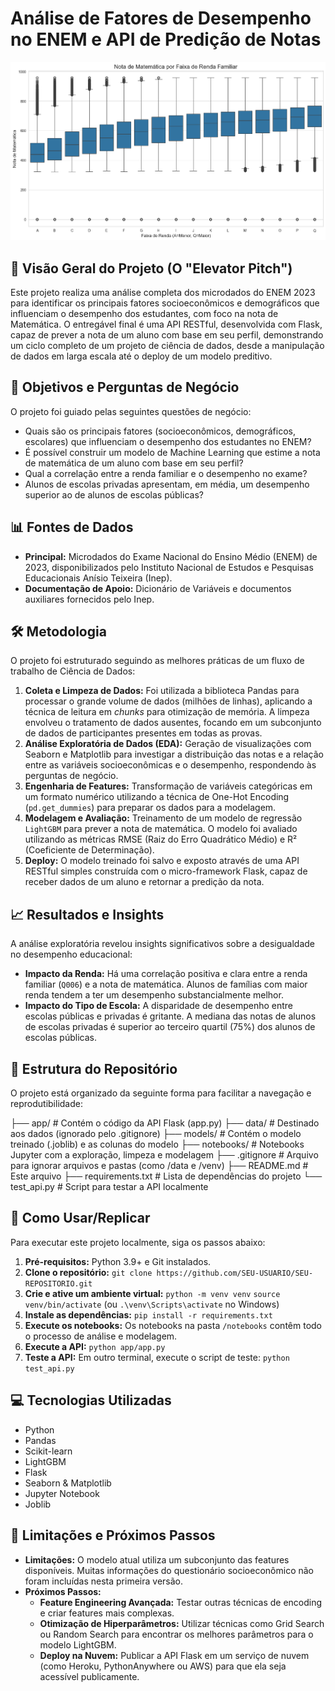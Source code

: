 # Análise de Fatores de Desempenho no ENEM e API de Predição de Notas

![alt text](image.png)

## 📖 Visão Geral do Projeto (O "Elevator Pitch")

Este projeto realiza uma análise completa dos microdados do ENEM 2023 para identificar os principais fatores socioeconômicos e demográficos que influenciam o desempenho dos estudantes, com foco na nota de Matemática. O entregável final é uma API RESTful, desenvolvida com Flask, capaz de prever a nota de um aluno com base em seu perfil, demonstrando um ciclo completo de um projeto de ciência de dados, desde a manipulação de dados em larga escala até o deploy de um modelo preditivo. 

## 🎯 Objetivos e Perguntas de Negócio

O projeto foi guiado pelas seguintes questões de negócio: 
* Quais são os principais fatores (socioeconômicos, demográficos, escolares) que influenciam o desempenho dos estudantes no ENEM? 
* É possível construir um modelo de Machine Learning que estime a nota de matemática de um aluno com base em seu perfil? 
* Qual a correlação entre a renda familiar e o desempenho no exame? 
* Alunos de escolas privadas apresentam, em média, um desempenho superior ao de alunos de escolas públicas? 

## 📊 Fontes de Dados

* **Principal:** Microdados do Exame Nacional do Ensino Médio (ENEM) de 2023, disponibilizados pelo Instituto Nacional de Estudos e Pesquisas Educacionais Anísio Teixeira (Inep). 
* **Documentação de Apoio:** Dicionário de Variáveis e documentos auxiliares fornecidos pelo Inep. 

## 🛠️ Metodologia

O projeto foi estruturado seguindo as melhores práticas de um fluxo de trabalho de Ciência de Dados: 
1.  **Coleta e Limpeza de Dados:** Foi utilizada a biblioteca Pandas para processar o grande volume de dados (milhões de linhas), aplicando a técnica de leitura em *chunks* para otimização de memória.  A limpeza envolveu o tratamento de dados ausentes, focando em um subconjunto de dados de participantes presentes em todas as provas.
2.  **Análise Exploratória de Dados (EDA):** Geração de visualizações com Seaborn e Matplotlib para investigar a distribuição das notas e a relação entre as variáveis socioeconômicas e o desempenho, respondendo às perguntas de negócio. 
3.  **Engenharia de Features:** Transformação de variáveis categóricas em um formato numérico utilizando a técnica de One-Hot Encoding (`pd.get_dummies`) para preparar os dados para a modelagem.
4.  **Modelagem e Avaliação:** Treinamento de um modelo de regressão `LightGBM` para prever a nota de matemática. O modelo foi avaliado utilizando as métricas RMSE (Raiz do Erro Quadrático Médio) e R² (Coeficiente de Determinação). 
5.  **Deploy:** O modelo treinado foi salvo e exposto através de uma API RESTful simples construída com o micro-framework Flask, capaz de receber dados de um aluno e retornar a predição da nota. 

## 📈 Resultados e Insights

A análise exploratória revelou insights significativos sobre a desigualdade no desempenho educacional:
* **Impacto da Renda:** Há uma correlação positiva e clara entre a renda familiar (`Q006`) e a nota de matemática. Alunos de famílias com maior renda tendem a ter um desempenho substancialmente melhor.
* **Impacto do Tipo de Escola:** A disparidade de desempenho entre escolas públicas e privadas é gritante. A mediana das notas de alunos de escolas privadas é superior ao terceiro quartil (75%) dos alunos de escolas públicas.

## 📁 Estrutura do Repositório

O projeto está organizado da seguinte forma para facilitar a navegação e reprodutibilidade:

├── app/                  # Contém o código da API Flask (app.py)
├── data/                 # Destinado aos dados (ignorado pelo .gitignore)
├── models/               # Contém o modelo treinado (.joblib) e as colunas do modelo
├── notebooks/            # Notebooks Jupyter com a exploração, limpeza e modelagem
├── .gitignore            # Arquivo para ignorar arquivos e pastas (como /data e /venv)
├── README.md             # Este arquivo
├── requirements.txt      # Lista de dependências do projeto
└── test_api.py           # Script para testar a API localmente

## 🚀 Como Usar/Replicar

Para executar este projeto localmente, siga os passos abaixo: 

1.  **Pré-requisitos:** Python 3.9+ e Git instalados. 
2.  **Clone o repositório:**
    `git clone https://github.com/SEU-USUARIO/SEU-REPOSITORIO.git`
3.  **Crie e ative um ambiente virtual:**
    `python -m venv venv`
    `source venv/bin/activate` (ou `.\venv\Scripts\activate` no Windows)
4.  **Instale as dependências:**
    `pip install -r requirements.txt` 
5.  **Execute os notebooks:** Os notebooks na pasta `/notebooks` contêm todo o processo de análise e modelagem.
6.  **Execute a API:** 
    `python app/app.py`
7.  **Teste a API:** Em outro terminal, execute o script de teste:
    `python test_api.py`

## 💻 Tecnologias Utilizadas

* Python
* Pandas
* Scikit-learn
* LightGBM
* Flask
* Seaborn & Matplotlib
* Jupyter Notebook
* Joblib

## 🤔 Limitações e Próximos Passos

* **Limitações:** O modelo atual utiliza um subconjunto das features disponíveis. Muitas informações do questionário socioeconômico não foram incluídas nesta primeira versão. 
* **Próximos Passos:** 
    * **Feature Engineering Avançada:** Testar outras técnicas de encoding e criar features mais complexas.
    * **Otimização de Hiperparâmetros:** Utilizar técnicas como Grid Search ou Random Search para encontrar os melhores parâmetros para o modelo LightGBM.
    * **Deploy na Nuvem:** Publicar a API Flask em um serviço de nuvem (como Heroku, PythonAnywhere ou AWS) para que ela seja acessível publicamente.
